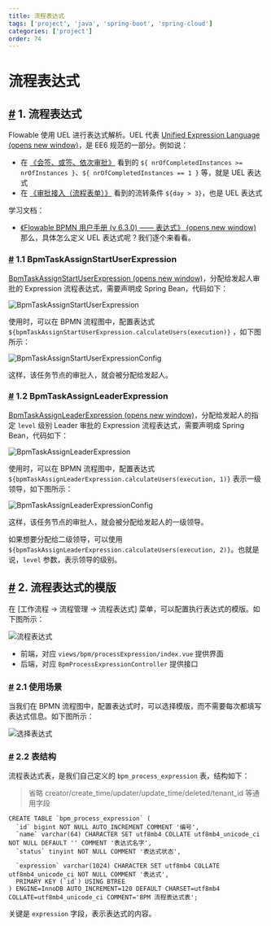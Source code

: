 ```yaml
---
title: 流程表达式
tags: ['project', 'java', 'spring-boot', 'spring-cloud']
categories: ['project']
order: 74
---
```

# 流程表达式

## [#](#_1-流程表达式) 1. 流程表达式

 Flowable 使用 UEL 进行表达式解析。UEL 代表 [Unified Expression Language  (opens new window)](https://docs.oracle.com/javaee/6/tutorial/doc/gjddd.html)，是 EE6 规范的一部分。例如说：

 * 在 [《会签、或签、依次审批》](/bpm/multi-instance/) 看到的 `${ nrOfCompletedInstances >= nrOfInstances }`、`${ nrOfCompletedInstances == 1 }` 等，就是 UEL 表达式
* 在 [《审批接入（流程表单）》](/bpm/use-business-form/) 看到的流转条件 `${day > 3}`，也是 UEL 表达式

 学习文档：

 * [《Flowable BPMN 用户手册 (v 6.3.0) —— 表达式》  (opens new window)](https://tkjohn.github.io/flowable-userguide/#apiExpressions)
 那么，具体怎么定义 UEL 表达式呢？我们逐个来看看。

 ### [#](#_1-1-bpmtaskassignstartuserexpression) 1.1 BpmTaskAssignStartUserExpression

 [BpmTaskAssignStartUserExpression  (opens new window)](https://github.com/YunaiV/ruoyi-vue-pro/blob/master/yudao-module-bpm/yudao-module-bpm-biz/src/main/java/cn/iocoder/yudao/module/bpm/framework/flowable/core/candidate/expression/BpmTaskAssignStartUserExpression.java)，分配给发起人审批的 Expression 流程表达式，需要声明成 Spring Bean，代码如下：

 ![BpmTaskAssignStartUserExpression](https://doc.iocoder.cn/img/%E5%B7%A5%E4%BD%9C%E6%B5%81%E6%89%8B%E5%86%8C/%E6%B5%81%E7%A8%8B%E8%A1%A8%E8%BE%BE%E5%BC%8F/BpmTaskAssignStartUserExpression.png)

 使用时，可以在 BPMN 流程图中，配置表达式 `${bpmTaskAssignStartUserExpression.calculateUsers(execution)}` ，如下图所示：

 ![BpmTaskAssignStartUserExpressionConfig](https://doc.iocoder.cn/img/%E5%B7%A5%E4%BD%9C%E6%B5%81%E6%89%8B%E5%86%8C/%E6%B5%81%E7%A8%8B%E8%A1%A8%E8%BE%BE%E5%BC%8F/BpmTaskAssignStartUserExpressionConfig.png)

 这样，该任务节点的审批人，就会被分配给发起人。

 ### [#](#_1-2-bpmtaskassignleaderexpression) 1.2 BpmTaskAssignLeaderExpression

 [BpmTaskAssignLeaderExpression  (opens new window)](https://github.com/YunaiV/ruoyi-vue-pro/blob/master/yudao-module-bpm/yudao-module-bpm-biz/src/main/java/cn/iocoder/yudao/module/bpm/framework/flowable/core/candidate/expression/BpmTaskAssignLeaderExpression.java)，分配给发起人的指定 `level` 级别 Leader 审批的 Expression 流程表达式，需要声明成 Spring Bean，代码如下：

 ![BpmTaskAssignLeaderExpression](https://doc.iocoder.cn/img/%E5%B7%A5%E4%BD%9C%E6%B5%81%E6%89%8B%E5%86%8C/%E6%B5%81%E7%A8%8B%E8%A1%A8%E8%BE%BE%E5%BC%8F/BpmTaskAssignLeaderExpression.png)

 使用时，可以在 BPMN 流程图中，配置表达式 `${bpmTaskAssignLeaderExpression.calculateUsers(execution, 1)}` 表示一级领导，如下图所示：

 ![BpmTaskAssignLeaderExpressionConfig](https://doc.iocoder.cn/img/%E5%B7%A5%E4%BD%9C%E6%B5%81%E6%89%8B%E5%86%8C/%E6%B5%81%E7%A8%8B%E8%A1%A8%E8%BE%BE%E5%BC%8F/BpmTaskAssignLeaderExpressionConfig.png)

 这样，该任务节点的审批人，就会被分配给发起人的一级领导。

 如果想要分配给二级领导，可以使用 `${bpmTaskAssignLeaderExpression.calculateUsers(execution, 2)}`。也就是说，`level` 参数，表示领导的级别。

 ## [#](#_2-流程表达式的模版) 2. 流程表达式的模版

 在 [工作流程 -> 流程管理 -> 流程表达式] 菜单，可以配置执行表达式的模版。如下图所示：

 ![流程表达式](https://doc.iocoder.cn/img/%E5%B7%A5%E4%BD%9C%E6%B5%81%E6%89%8B%E5%86%8C/%E6%B5%81%E7%A8%8B%E8%A1%A8%E8%BE%BE%E5%BC%8F/%E6%B5%81%E7%A8%8B%E8%A1%A8%E8%BE%BE%E5%BC%8F.png)

 * 前端，对应 `views/bpm/processExpression/index.vue` 提供界面
* 后端，对应 `BpmProcessExpressionController` 提供接口

 ### [#](#_2-1-使用场景) 2.1 使用场景

 当我们在 BPMN 流程图中，配置表达式时，可以选择模版，而不需要每次都填写表达式信息。如下图所示：

 ![选择表达式](https://doc.iocoder.cn/img/%E5%B7%A5%E4%BD%9C%E6%B5%81%E6%89%8B%E5%86%8C/%E6%B5%81%E7%A8%8B%E8%A1%A8%E8%BE%BE%E5%BC%8F/%E9%80%89%E6%8B%A9%E8%A1%A8%E8%BE%BE%E5%BC%8F.png)

 ### [#](#_2-2-表结构) 2.2 表结构

 流程表达式表，是我们自己定义的 `bpm_process_expression` 表，结构如下：

 
> 省略 creator/create\_time/updater/update\_time/deleted/tenant\_id 等通用字段

 
```
CREATE TABLE `bpm_process_expression` (
  `id` bigint NOT NULL AUTO_INCREMENT COMMENT '编号',
  `name` varchar(64) CHARACTER SET utf8mb4 COLLATE utf8mb4_unicode_ci NOT NULL DEFAULT '' COMMENT '表达式名字',
  `status` tinyint NOT NULL COMMENT '表达式状态',
  
  `expression` varchar(1024) CHARACTER SET utf8mb4 COLLATE utf8mb4_unicode_ci NOT NULL COMMENT '表达式',
  PRIMARY KEY (`id`) USING BTREE
) ENGINE=InnoDB AUTO_INCREMENT=120 DEFAULT CHARSET=utf8mb4 COLLATE=utf8mb4_unicode_ci COMMENT='BPM 流程表达式表';

```
关键是 `expression` 字段，表示表达式的内容。

